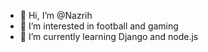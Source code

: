 - 👋 Hi, I’m @Nazrih
- 👀 I’m interested in football and gaming
- 🌱 I’m currently learning Django and node.js


<!---
Nazrih-f/Nazrih-f is a ✨ special ✨ repository because its `README.md` (this file) appears on your GitHub profile.
You can click the Preview link to take a look at your changes.
--->
